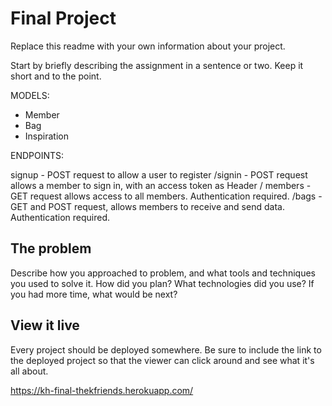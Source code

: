 # Final Project

Replace this readme with your own information about your project.

Start by briefly describing the assignment in a sentence or two. Keep it short and to the point.

MODELS:

- Member
- Bag
- Inspiration


ENDPOINTS:


signup - POST request to allow a user to register
/signin - POST request allows a member to sign in, with an access token as Header
/ members - GET request allows access to all members. Authentication required.
/bags - GET and POST request, allows members to receive and send data. Authentication required.

## The problem

Describe how you approached to problem, and what tools and techniques you used to solve it. How did you plan? What technologies did you use? If you had more time, what would be next?

## View it live

Every project should be deployed somewhere. Be sure to include the link to the deployed project so that the viewer can click around and see what it's all about.

https://kh-final-thekfriends.herokuapp.com/

